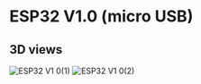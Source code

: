 # ESP32 V1.0 (micro USB)

## 3D views
![ESP32 V1 0(1)](https://github.com/user-attachments/assets/c69b375e-fa18-42e8-aaf3-95463523a674)
![ESP32 V1 0(2)](https://github.com/user-attachments/assets/6eaecfc1-b3f3-40cc-a226-3bc0440fcd6c)

